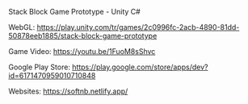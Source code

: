 Stack Block Game Prototype - Unity C#

WebGL: https://play.unity.com/tr/games/2c0996fc-2acb-4890-81dd-50878eeb1885/stack-block-game-prototype

Game Video: https://youtu.be/1FuoM8sShvc

Google Play Store: https://play.google.com/store/apps/dev?id=6171470959010710848

Websites: https://softnb.netlify.app/
